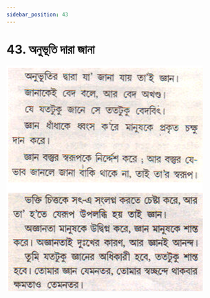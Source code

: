 ```yaml
---
sidebar_position: 43
---
```



# 43.   অনুভূতি দারা জানা

![অনুভূতি দারা জানা](../../../static/img/bengali/verse43.png)
